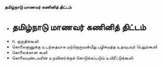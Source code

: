 **தமிழ்நாடு மாணவர் கணினித் திட்டம்**
- # தமிழ்நாடு மாணவர் கணினித் திட்டம்
- n. குருதிக்கூலி
- கொலைஞனுக்கு உடந்தையாக மற்றொருவன்மீது பழிசுமத்த உதவுபவர் பெறும்கூலி
- கொலைக்கான கூலி
- கொலையுண்டவரின் உறவினர்க்குக் கொடுக்கப்படும் உயிரீட்டுக்கூலி.

